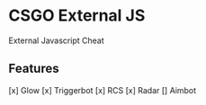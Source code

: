 # CSGO External JS

External Javascript Cheat

## Features

[x] Glow
[x] Triggerbot
[x] RCS
[x] Radar
[] Aimbot